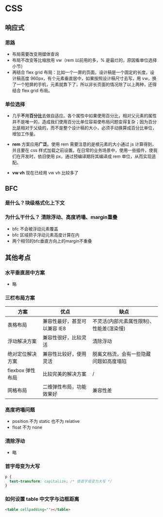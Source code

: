 # CSS

## 响应式

### 思路

- 布局需要改变用媒体查询
- 布局不改变等比缩放用 vw（rem 以前用的多，% 是最烂的，原因看单位选择小节）
- 再结合 flex grid 布局：比如一个一屏的页面，设计稿是一个固定的长度，设计稿高度 960px，有个元素垂直居中，如果按照设计稿尺寸去写，用 vw，换了一个短屏的手机，元素就靠下了，所以非长页面的情况除了以上两种，还得结合 flex grid 布局。

### 单位选择

- 几乎**不**用**百分比**去做自适应。各个属性中如果使用百分比，相对父元素的属性并不是唯一的，造成我们使用百分比单位容易使布局问题变得复杂；因为百分比是相对于父级的，而不是整个设计稿的大小，必须手动换算成百分比单位，增加工作量。

- **rem** 方案应用**广泛**。使用 rem 需要注意的是根元素的大小通过 js 计算得到，并且要在 css 样式加载之前设置。在日常的业务场景中，使用一些插件，使我们在开发时，依旧使用 px，通过预编译期将其编译成 rem 单位，从而实现适配。

- **vw vh**
  现在已经用 vw vh 比较多了

## BFC

### 是什么？块级格式化上下文
### 为什么干什么？ 清除浮动、高度坍塌、margin重叠
- bfc 不会被浮动元素覆盖
- bfc 区域把子浮动元素高度计算在内
- 两个相邻的bfc垂直方向上的margin不重叠

## 其他考点

### 水平垂直居中方案
- 略

### 三栏布局方案

| 方案             | 优点                         | 缺点                                     |
| ---------------- | ---------------------------- | ---------------------------------------- |
| 表格布局         | 兼容性最好，甚至可以兼容 IE8 | 不灵活(内部元素属性限制)、性能差(渲染慢) |
| 浮动解决方案     | 兼容性很好，比较灵活         | 清除浮动                                 |
| 绝对定位解决方案 | 兼容性比较好，使用灵活       | 脱离文档流，会有一些隐藏问题如高度塌陷   |
| flexbox 弹性布局 | 比较完美的解决方案           | /                                        |
| 网格布局         | 二维弹性布局，功能效果好     | 兼容性差                                 |

### 高度坍塌问题

- position 不为 static 也不为 relative
- float 不为 none

### 清除浮动
- 略

### 首字母变为大写

```css
p {
  text-transform: capitalize; /* 使首字母变为大写 */
}
```

### 如何设置 table 中文字与边框距离

```html
<table cellpadding=""></table>
```
